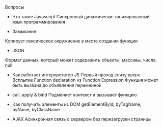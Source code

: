 Вопросы
- Что такое Javascript
Синхронный динамически-типизированный язык программирования 

- Замыкание

Копирует лексическое окружиение в месте создания функции
- JSON 

Формат данных, который может содеражить объекты, массивы, числа, null

- Как работает интерпретатор JS
Первый проход снизу вверх
Всплытие 
Function declaration vs Function Expression 
Функция может быть вызвана до объявления переменной

- call, apply & bind
Подменяет контекст и вызывает функцию

- Как получить элементы из DOM
getElementById, byTagName, byName, byClassName

- AJAX
Асинхронная связь с сервером без перезагрузки страницы

